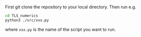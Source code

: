 First git clone the repository to your local directory. Then run e.g.
```bash
cd TLS_numerics
python3 ./src/xxx.py
```
where `xxx.py` is the name of the script you want to run.